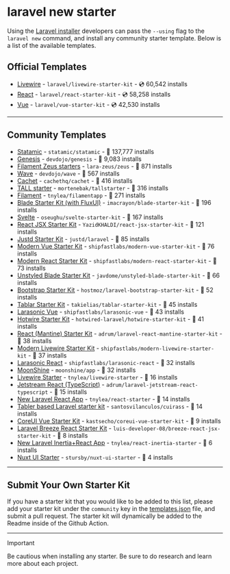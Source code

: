 # laravel new starter

Using the [Laravel installer](https://laravel.com/docs/installation#installing-php) developers can pass the `--using` flag to the `laravel new` command, and install any community starter template. Below is a list of the available templates.

## Official Templates

- [Livewire](https://github.com/laravel/livewire-starter-kit) - `laravel/livewire-starter-kit` - 💿 60,542 installs
- [React](https://github.com/laravel/react-starter-kit) - `laravel/react-starter-kit` - 💿 58,258 installs
- [Vue](https://github.com/laravel/vue-starter-kit) - `laravel/vue-starter-kit` - 💿 42,530 installs

---

## Community Templates

- [Statamic](https://github.com/statamic/statamic) - `statamic/statamic` - 💾 137,777 installs
- [Genesis](https://github.com/thedevdojo/genesis) - `devdojo/genesis` - 💾 9,083 installs
- [Filament Zeus starters](https://github.com/lara-zeus/zeus) - `lara-zeus/zeus` - 💾 871 installs
- [Wave](https://github.com/thedevdojo/wave) - `devdojo/wave` - 💾 567 installs
- [Cachet](https://github.com/cachethq/cachet) - `cachethq/cachet` - 💾 416 installs
- [TALL starter](https://github.com/mortenebak/tallstarter) - `mortenebak/tallstarter` - 💾 316 installs
- [Filament](https://github.com/tnylea/filamentapp) - `tnylea/filamentapp` - 💾 271 installs
- [Blade Starter Kit (with FluxUI)](https://github.com/imacrayon/blade-starter-kit) - `imacrayon/blade-starter-kit` - 💾 196 installs
- [Svelte](https://github.com/oseughu/svelte-starter-kit) - `oseughu/svelte-starter-kit` - 💾 167 installs
- [React JSX Starter Kit](https://github.com/YazidKHALDI/react-jsx-starter-kit) - `YazidKHALDI/react-jsx-starter-kit` - 💾 121 installs
- [Justd Starter Kit](https://github.com/justdlabs/laravel) - `justd/laravel` - 💾 85 installs
- [Modern Vue Starter Kit](https://github.com/shipfastlabs/modern-vue-starter-kit) - `shipfastlabs/modern-vue-starter-kit` - 💾 76 installs
- [Modern React Starter Kit](https://github.com/shipfastlabs/modern-react-starter-kit) - `shipfastlabs/modern-react-starter-kit` - 💾 73 installs
- [Unstyled Blade Starter Kit](https://github.com/javdome/unstyled-blade-starter-kit) - `javdome/unstyled-blade-starter-kit` - 💾 66 installs
- [Bootstrap Starter Kit](https://github.com/hostmoz/laravel-bootstrap-starter-kit) - `hostmoz/laravel-bootstrap-starter-kit` - 💾 52 installs
- [Tablar Starter Kit](https://github.com/takielias/tablar-starter-kit) - `takielias/tablar-starter-kit` - 💾 45 installs
- [Larasonic Vue](https://github.com/shipfastlabs/larasonic-vue) - `shipfastlabs/larasonic-vue` - 💾 43 installs
- [Hotwire Starter Kit](https://github.com/hotwired-laravel/hotwire-starter-kit) - `hotwired-laravel/hotwire-starter-kit` - 💾 41 installs
- [React (Mantine) Starter Kit](https://github.com/adrum/laravel-react-mantine-starter-kit) - `adrum/laravel-react-mantine-starter-kit` - 💾 38 installs
- [Modern Livewire Starter Kit](https://github.com/shipfastlabs/modern-livewire-starter-kit) - `shipfastlabs/modern-livewire-starter-kit` - 💾 37 installs
- [Larasonic React](https://github.com/shipfastlabs/larasonic-react) - `shipfastlabs/larasonic-react` - 💾 32 installs
- [MoonShine](https://github.com/moonshine-software/app) - `moonshine/app` - 💾 32 installs
- [Livewire Starter](https://github.com/tnylea/livewire-starter) - `tnylea/livewire-starter` - 💾 16 installs
- [Jetstream React (TypeScript)](https://github.com/adrum/laravel-jetstream-react-typescript) - `adrum/laravel-jetstream-react-typescript` - 💾 15 installs
- [New Laravel React App](https://github.com/tnylea/react-starter) - `tnylea/react-starter` - 💾 14 installs
- [Tabler based Laravel starter kit](https://github.com/santosvilanculos/cuirass) - `santosvilanculos/cuirass` - 💾 14 installs
- [CoreUI Vue Starter Kit](https://github.com/kastsecho/coreui-vue-starter-kit) - `kastsecho/coreui-vue-starter-kit` - 💾 9 installs
- [Laravel Breeze React Starter Kit](https://github.com/luis-developer-08/breeze-react-jsx-starter-kit) - `luis-developer-08/breeze-react-jsx-starter-kit` - 💾 8 installs
- [New Laravel Inertia+React App](https://github.com/tnylea/react-inertia-starter) - `tnylea/react-inertia-starter` - 💾 6 installs
- [Nuxt UI Starter](https://github.com/stursby/nuxt-ui-starter) - `stursby/nuxt-ui-starter` - 💾 4 installs

---

## Submit Your Own Starter Kit

If you have a starter kit that you would like to be added to this list, please add your starter kit under the `community` key in the [templates.json](templates.json) file, and submit a pull request. The starter kit will dynamically be added to the Readme inside of the Github Action.

---

> [!IMPORTANT]
> Be cautious when installing any starter. Be sure to do research and learn more about each project.
